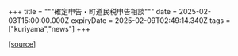 +++
title = """確定申告・町道民税申告相談"""
date = 2025-02-03T15:00:00.000Z
expiryDate = 2025-02-09T02:49:14.340Z
tags = ["kuriyama","news"]
+++


[[source]](https://www.town.kuriyama.hokkaido.jp/soshiki/33/918.html)
